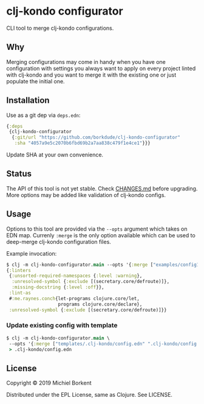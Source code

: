 # clj-kondo configurator

CLI tool to merge clj-kondo configurations.

## Why

Merging configurations may come in handy when you have one configuration with
settings you always want to apply on every project linted with clj-kondo and you
want to merge it with the existing one or just populate the initial one.

## Installation

Use as a git dep via `deps.edn`:

``` clojure
{:deps
 {clj-kondo-configurator
  {:git/url "https://github.com/borkdude/clj-kondo-configurator"
   :sha "4057a9e5c2070b6fbd69b2a7aa838c479f1e4ce1"}}}
```

Update SHA at your own convenience.

## Status

The API of this tool is not yet stable. Check [CHANGES.md](CHANGES.md) before
upgrading. More options may be added like validation of clj-kondo configs.

## Usage

Options to this tool are provided via the `--opts` argument which takes on EDN
map. Currenly `:merge` is the only option available which can be used to
deep-merge clj-kondo configuration files.

Example invocation:

``` clojure
$ clj -m clj-kondo-configurator.main --opts '{:merge ["examples/config1.edn" "examples/config2.edn"]}'
{:linters
 {:unsorted-required-namespaces {:level :warning},
  :unresolved-symbol {:exclude [(secretary.core/defroute)]},
  :missing-docstring {:level :off}},
 :lint-as
 #:me.raynes.conch{let-programs clojure.core/let,
                   programs clojure.core/declare},
 :unresolved-symbol {:exclude [(secretary.core/defroute)]}}
```

### Update existing config with template

``` clojure
$ clj -m clj-kondo-configurator.main \
 --opts '{:merge ["templates/.clj-kondo/config.edn" ".clj-kondo/config.edn"]}' \
 > .clj-kondo/config.edn
```

## License

Copyright © 2019 Michiel Borkent

Distributed under the EPL License, same as Clojure. See LICENSE.
